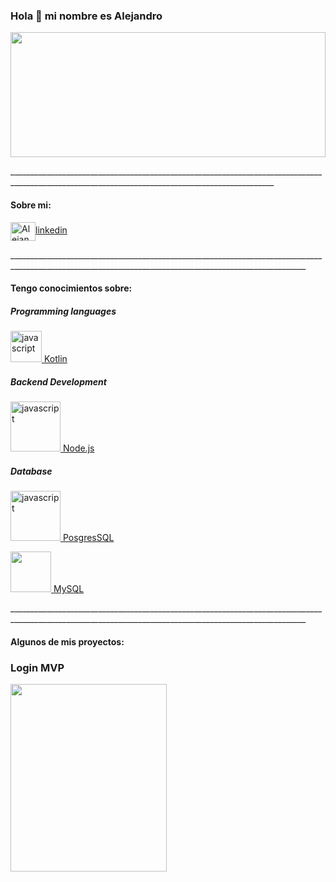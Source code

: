 ### Hola 👋 mi nombre es Alejandro

<a href="https://codepen.io/carlossalvadordiaz/pen/PozMmdq" target="_blank"> <img src="https://firebasestorage.googleapis.com/v0/b/dulceria-bf781.appspot.com/o/Alejandro%20Android.png?alt=media&token=498c6f9c-6124-49e6-b91d-3c5a77f2daf3" width="100%" height="200"/></a>
<p>________________________________________________________________________________________________________________________________________________</p>

#### Sobre mi:

<a href="https://www.linkedin.com/in/ing-alejandro342" target="blank"><img align="center" src="https://cdn.jsdelivr.net/npm/simple-icons@3.0.1/icons/linkedin.svg" alt="Alejandro Ambrosio" height="30" width="40" />linkedin</a>

<p>________________________________________________________________________________________________________________________________________________________</p>

#### Tengo conocimientos sobre:

##### Programming languages
<p align="left"> <a href="https://kotlinlang.org/docs/home.html" target="_blank"> <img src="https://cdn.jsdelivr.net/gh/devicons/devicon/icons/kotlin/kotlin-original.svg" alt="javascript" width="50" height="50"/> Kotlin</a>

##### Backend Development
  <a href="https://nodejs.org/es/docs" target="_blank"> <img src="https://cdn.jsdelivr.net/gh/devicons/devicon/icons/nodejs/nodejs-original.svg" alt="javascript" width="80" height="80"/> Node.js</a>

  ##### Database
   <a href="https://www.postgresql.org/docs/current/" target="_blank"> <img src="https://cdn.jsdelivr.net/gh/devicons/devicon/icons/postgresql/postgresql-original-wordmark.svg" alt="javascript" width="80" height="80"/> PosgresSQL</a>
  
  <a href="https://www.mysql.com/" target="_blank"> <img src="https://cdn.jsdelivr.net/gh/devicons/devicon/icons/mysql/mysql-original-wordmark.svg" width="65" height="65"/> MySQL </a>
</p>

<p>________________________________________________________________________________________________________________________________________________________</p>


#### Algunos de mis proyectos:
### Login MVP
<a href="https://github.com/alejandro342/LoginMVP" target="_blank"> <img src="https://firebasestorage.googleapis.com/v0/b/dulceria-bf781.appspot.com/o/LoginMVP.jpg?alt=media&token=2214df61-5727-4ebb-88cd-d27479893a0c" width="250" height="300"/></a>


<!--
**alejandro342/alejandro342** is a ✨ _special_ ✨ repository because its `README.md` (this file) appears on your GitHub profile.

Here are some ideas to get you started:

- 🔭 I’m currently working on ...
- 🌱 I’m currently learning ...
- 👯 I’m looking to collaborate on ...
- 🤔 I’m looking for help with ...
- 💬 Ask me about ...
- 📫 How to reach me: ...
- 😄 Pronouns: ...
- ⚡ Fun fact: ...
-->
